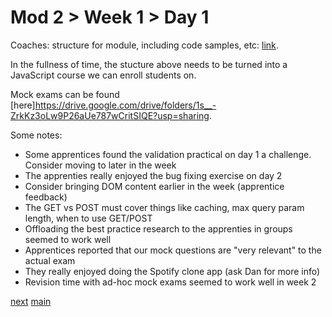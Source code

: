 # Mod 2 > Week 1 > Day 1

Coaches: structure for module, including code samples, etc: [link](https://docs.google.com/document/d/1yEXM0tg1xQJzzhAWPbw4rYeg3bF2ixs57pAh2_kE4q4/edit?usp=sharing).

In the fullness of time, the stucture above needs to be turned into a JavaScript course we can enroll students on.

Mock exams can be found [here]https://drive.google.com/drive/folders/1s__-ZrkKz3oLw9P26aUe787wCritSIQE?usp=sharing.

Some notes:

- Some apprentices found the validation practical on day 1 a challenge. Consider moving to later in the week
- The apprenties really enjoyed the bug fixing exercise on day 2
- Consider bringing DOM content earlier in the week (apprentice feedback)
- The GET vs POST must cover things like caching, max query param length, when to use GET/POST
- Offloading the best practice research to the apprenties in groups seemed to work well
- Apprentices reported that our mock questions are "very relevant" to the actual exam
- They really enjoyed doing the Spotify clone app (ask Dan for more info)
- Revision time with ad-hoc mock exams seemed to work well in week 2

[next](/swe/mod2/wk1/day2.html)
[main](/swe)
